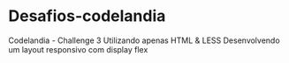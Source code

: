 # Desafios-codelandia
Codelandia - Challenge 3
Utilizando apenas HTML & LESS
Desenvolvendo um layout responsivo com display flex
